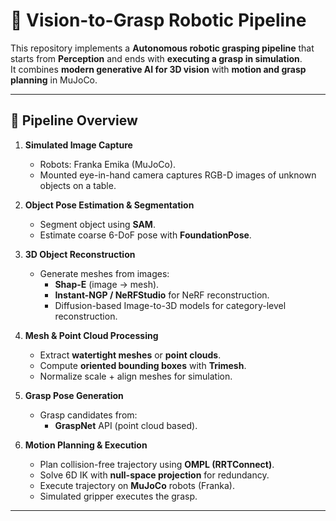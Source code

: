 # 🤖 Vision-to-Grasp Robotic Pipeline

This repository implements a **Autonomous robotic grasping pipeline** that starts from **Perception** and ends with **executing a grasp in simulation**.  
It combines **modern generative AI for 3D vision** with **motion and grasp planning** in MuJoCo.

---

## 🚀 Pipeline Overview

1. **Simulated Image Capture**
   - Robots: Franka Emika (MuJoCo).
   - Mounted eye-in-hand camera captures RGB-D images of unknown objects on a table.

2. **Object Pose Estimation & Segmentation**
   - Segment object using **SAM**.
   - Estimate coarse 6-DoF pose with **FoundationPose**.

3. **3D Object Reconstruction**
   - Generate meshes from images:
     - **Shap-E** (image → mesh).
     - **Instant-NGP / NeRFStudio** for NeRF reconstruction.
     - Diffusion-based Image-to-3D models for category-level reconstruction.

4. **Mesh & Point Cloud Processing**
   - Extract **watertight meshes** or **point clouds**.
   - Compute **oriented bounding boxes** with **Trimesh**.
   - Normalize scale + align meshes for simulation.

5. **Grasp Pose Generation**
   - Grasp candidates from:
     - **GraspNet** API (point cloud based).

6. **Motion Planning & Execution**
   - Plan collision-free trajectory using **OMPL (RRTConnect)**.
   - Solve 6D IK with **null-space projection** for redundancy.
   - Execute trajectory on **MuJoCo** robots (Franka).
   - Simulated gripper executes the grasp.

---
